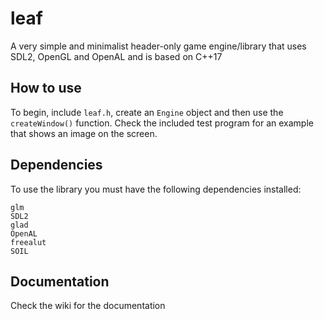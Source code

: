 # leaf
A very simple and minimalist header-only game engine/library that uses SDL2, OpenGL and OpenAL and is based on C++17

## How to use
To begin, include ```leaf.h```, create an ```Engine``` object and then use the ```createWindow()``` function. Check the included test program for an example that shows an image on the screen.

## Dependencies
To use the library you must have the following dependencies installed:
```
glm
SDL2
glad
OpenAL
freealut
SOIL
```

## Documentation
Check the wiki for the documentation
